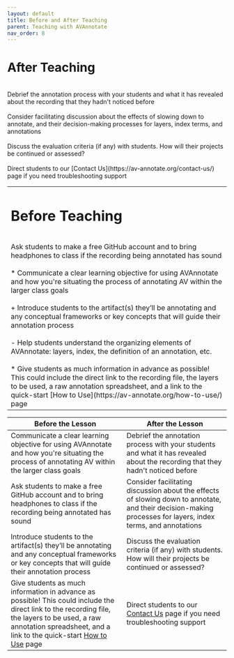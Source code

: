 ```yaml
---
layout: default
title: Before and After Teaching
parent: Teaching with AVAnnotate
nav_order: 8
---
```

<table style="width:100%">
<td> 

# Before Teaching
<br>
Ask students to make a free GitHub account and to bring headphones to class if the recording being annotated has sound 
<br>
<br>
* Communicate a clear learning objective for using AVAnnotate and how you're situating the process of annotating AV within the larger class goals
<br>
<br>
+ Introduce students to the artifact(s) they’ll be annotating and any conceptual frameworks or key concepts that will guide their annotation process 
<br>
<br>
- Help students understand the organizing elements of AVAnnotate: layers, index, the definition of an annotation, etc. 
<br>
<br>
* Give students as much information in advance as possible! This could include the direct link to the recording file, the layers to be used, a raw annotation spreadsheet, and a link to the quick-start [How to Use](https://av-annotate.org/how-to-use/) page
</td>

# After Teaching
<br>
Debrief the annotation process with your students and what it has revealed about the recording that they hadn't noticed before 
<br>
<br>
Consider facilitating discussion about the effects of slowing down to annotate, and their decision-making processes for layers, index terms, and annotations
<br>
<br>
Discuss the evaluation criteria (if any) with students. How will their projects be continued or assessed? 
<br>
<br>
Direct students to our [Contact Us](https://av-annotate.org/contact-us/) page if you need troubleshooting support
<br>
</td>



| Before the Lesson  | After the Lesson |
| ------------- | ------------- |
| Communicate a clear learning objective for using AVAnnotate and how you're situating the process of annotating AV within the larger class goals | Debrief the annotation process with your students and what it has revealed about the recording that they hadn't noticed before |   
| Ask students to make a free GitHub account and to bring headphones to class if the recording being annotated has sound | Consider facilitating discussion about the effects of slowing down to annotate, and their decision-making processes for layers, index terms, and annotations |
| Introduce students to the artifact(s) they’ll be annotating and any conceptual frameworks or key concepts that will guide their annotation process  | Discuss the evaluation criteria (if any) with students. How will their projects be continued or assessed? |
| Give students as much information in advance as possible! This could include the direct link to the recording file, the layers to be used, a raw annotation spreadsheet, and a link to the quick-start [How to Use](https://av-annotate.org/how-to-use/) page | Direct students to our [Contact Us](https://av-annotate.org/contact-us/) page if you need troubleshooting support |
